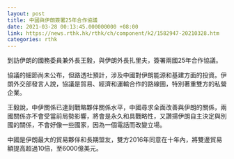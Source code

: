 ```yaml
---
layout: post
title: 中國與伊朗簽署25年合作協議
date: 2021-03-28 00:13:45.000000000 +08:00
link: https://news.rthk.hk/rthk/ch/component/k2/1582947-20210328.htm
categories: rthk
---
```


到訪伊朗的國務委員兼外長王毅，與伊朗外長扎里夫，簽署兩國25年合作協議。

協議的細節尚未公布，但路透社預計，涉及中國對伊朗能源和基建方面的投資。伊朗外交部發言人說，協議是貿易、經濟和運輸合作的路線圖，特別著重雙方的私營企業。

王毅說，中伊關係已達到戰略夥伴關係水平，中國尋求全面改善與伊朗的關係，兩國關係亦不會受當前局勢影響，將會是永久和具戰略性，又讚揚伊朗自主決定與別國的關係，不會好像一些國家，因為一個電話而改變立場。

中國是伊朗最大的貿易夥伴和長期盟友，雙方2016年同意在十年內，將雙邊貿易額提高超過10倍，至6000億美元。
